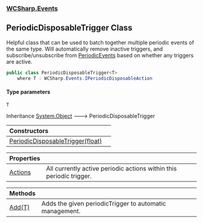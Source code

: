 ### [WCSharp.Events](WCSharp.Events.md 'WCSharp.Events')

## PeriodicDisposableTrigger<T> Class

Helpful class that can be used to batch together multiple periodic events of the same type. Will automatically remove inactive triggers, and  
subscribe/unsubscribe from [PeriodicEvents](WCSharp.Events.PeriodicEvents.md 'WCSharp.Events.PeriodicEvents') based on whether any triggers are active.

```csharp
public class PeriodicDisposableTrigger<T>
    where T : WCSharp.Events.IPeriodicDisposableAction
```
#### Type parameters

<a name='WCSharp.Events.PeriodicDisposableTrigger_T_.T'></a>

`T`

Inheritance [System.Object](https://docs.microsoft.com/en-us/dotnet/api/System.Object 'System.Object') &#129106; PeriodicDisposableTrigger<T>

| Constructors | |
| :--- | :--- |
| [PeriodicDisposableTrigger(float)](WCSharp.Events.PeriodicDisposableTrigger_T_.PeriodicDisposableTrigger(float).md 'WCSharp.Events.PeriodicDisposableTrigger<T>.PeriodicDisposableTrigger(float)') | |

| Properties | |
| :--- | :--- |
| [Actions](WCSharp.Events.PeriodicDisposableTrigger_T_.Actions.md 'WCSharp.Events.PeriodicDisposableTrigger<T>.Actions') | All currently active periodic actions within this periodic trigger. |

| Methods | |
| :--- | :--- |
| [Add(T)](WCSharp.Events.PeriodicDisposableTrigger_T_.Add(T).md 'WCSharp.Events.PeriodicDisposableTrigger<T>.Add(T)') | Adds the given periodicTrigger to automatic management. |
